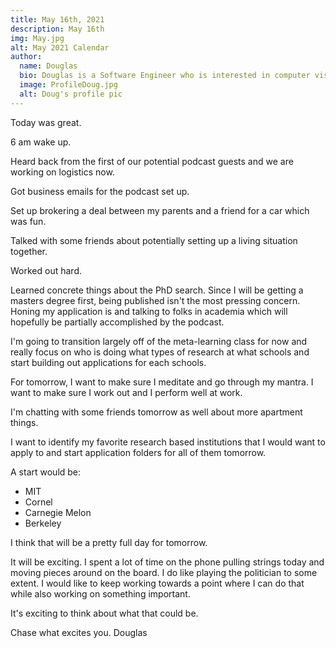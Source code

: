 ```yaml
---
title: May 16th, 2021
description: May 16th
img: May.jpg
alt: May 2021 Calendar
author:
  name: Douglas
  bio: Douglas is a Software Engineer who is interested in computer vision and our quest for strong AI. He also is constantly looking for ways to push the envelope of his personal mental and physical fitness.
  image: ProfileDoug.jpg
  alt: Doug's profile pic
---
```


Today was great.

6 am wake up.

Heard back from the first of our potential podcast guests and we are working on logistics now.

Got business emails for the podcast set up.

Set up brokering a deal between my parents and a friend for a car which was fun.

Talked with some friends about potentially setting up a living situation together.

Worked out hard. 

Learned concrete things about the PhD search. Since I will be getting a masters degree first, being published isn't the most pressing concern.
Honing my application is and talking to folks in academia which will hopefully be partially accomplished by the podcast.

I'm going to transition largely off of the meta-learning class for now and really focus on who is doing what types of research at what schools and start building out applications for each schools.

For tomorrow, I want to make sure I meditate and go through my mantra. I want to make sure I work out and I perform well at work.

I'm chatting with some friends tomorrow as well about more apartment things. 

I want to identify my favorite research based institutions that I would want to apply to and start application folders for all of them tomorrow.

A start would be:

* MIT
* Cornel
* Carnegie Melon
* Berkeley

I think that will be a pretty full day for tomorrow.

It will be exciting. I spent a lot of time on the phone pulling strings today and moving pieces around on the board. I do like playing the politician to some extent. I would like to keep working towards a point where I can do that while also working on something important.

It's exciting to think about what that could be.

Chase what excites you.
Douglas
